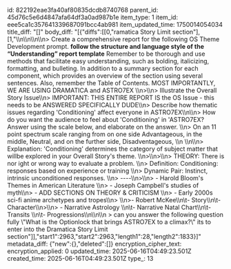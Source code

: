 id: 822192eae3fa40af80835dcdb8740768
parent_id: 45d76c5e6d4847afa64df3a0ad987b1e
item_type: 1
item_id: eee5ca1c357641339687091bcc4ab981
item_updated_time: 1750014054034
title_diff: "[]"
body_diff: "[{\"diffs\":[[0,\"ramatica Story Limit section\"],[1,\"\\\n\\\n\\\n\\\n> Create a comprehensive report for the following OS Theme Development prompt. **follow the structure and language style of the “Understanding” report template** Remember to be thorough and use methods that facilitate easy understanding, such as bolding, italicizing, formatting, and bulleting. In addition to a summary section for each component, which provides an overview of the section using several sentences. Also, remember the Table of Contents. MOST IMPORTANTLY, WE ARE USING DRAMATICA and ASTRO7EX \\\n>\\\n> Illustrate the Overall Story Issue\\\n> IMPORTANT: THIS ENTIRE REPORT IS the OS Issue - this needs to be ANSWERED SPECIFICALLY DUDE\\\n> Describe how thematic issues regarding 'Conditioning' affect everyone in ASTRO7EX\\\n\\\n> How do you want the audience to feel about 'Conditioning' in 'ASTRO7EX? Answer using the scale below, and elaborate on the answer. \\\n> On an 11 point spectrum scale ranging from on one side Advantageous, in the middle, Neutral, and on the further side, Disadventageous, \\\n \\\n\\\n> Explanation:  'Conditioning' determines the category of subject matter that willbe explored in your Overall Story's theme. \\\n>\\\n>\\\n> THEORY: There is nor ight or wrong way to evaluate a problem. \\\n> Definition:   Conditioning: responses based on experience or training \\\n> Dynamic Pair:  Instinct, intrinsic unconditioned responses. \\\n> ----\\\n>\\\n> - Harold Bloom's Themes in American Literature \\\n> - Joseph Campbell's studies of myth\\\n> - ADD SECTIONS ON THEORY & CRITICISM \\\n> - Early 2000s sci-fi anime archetypes and tropes\\\n> \\\n>- Robert McKee\\\n\\t- Story\\\n\\t- Character\\\n>\\\n> - Narrative Astrology \\\n\\t- Narrative Natal Chart\\\n\\t- Transits \\\n\\t- Progressions\\\n\\\n\\\n > can you answer the following question fully \\\"What is the Optionlock that brings ASTRO7EX to a climax?\\\" its to enter into the Dramatica Story Limit section\"]],\"start1\":2963,\"start2\":2963,\"length1\":28,\"length2\":1833}]"
metadata_diff: {"new":{},"deleted":[]}
encryption_cipher_text: 
encryption_applied: 0
updated_time: 2025-06-16T04:49:23.501Z
created_time: 2025-06-16T04:49:23.501Z
type_: 13